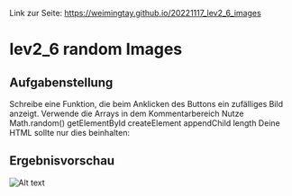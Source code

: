 Link zur Seite: https://weimingtay.github.io/20221117_lev2_6_images

# lev2_6 random Images

## Aufgabenstellung



Schreibe eine Funktion, die beim Anklicken des Buttons ein zufälliges Bild anzeigt.
Verwende die Arrays in dem Kommentarbereich
Nutze
Math.random()
getElementById
createElement
appendChild
length
Deine HTML sollte nur dies beinhalten: <div id="content"></div>

## Ergebnisvorschau
![Alt text](../../../../../../../../../../C:/Users/ming2/OneDrive/superCODE/VSCode/001_superCode/202211_November/072_20221117/002_lev2_6_image/assets/img/Screenshot%202022-11-17%20214902.png)